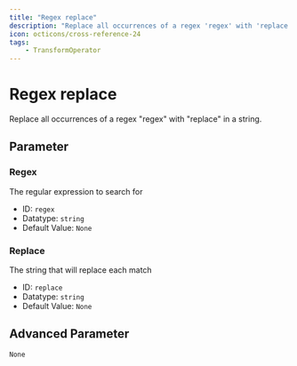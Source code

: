 ```yaml
---
title: "Regex replace"
description: "Replace all occurrences of a regex 'regex' with 'replace' in a string."
icon: octicons/cross-reference-24
tags: 
    - TransformOperator
---
```

# Regex replace
<!-- This file was generated - DO NOT CHANGE IT MANUALLY -->



Replace all occurrences of a regex "regex" with "replace" in a string.


## Parameter

### Regex

The regular expression to search for

- ID: `regex`
- Datatype: `string`
- Default Value: `None`



### Replace

The string that will replace each match

- ID: `replace`
- Datatype: `string`
- Default Value: `None`





## Advanced Parameter

`None`